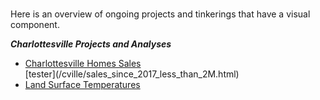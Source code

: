 <br> 

Here is an overview of ongoing projects and tinkerings that have a visual component. 

_**Charlottesville Projects and Analyses**_ 
<ul>
<li>
<a href="bw6xs.github.io/cville/sales_since_2017_less_than_2M.html">Charlottesville Homes Sales</a></li> [tester](/cville/sales_since_2017_less_than_2M.html)
<li>
<a href="bw6xs.github.io/cville/heatexposure.html">Land Surface Temperatures</a>
</li>
</ul>
